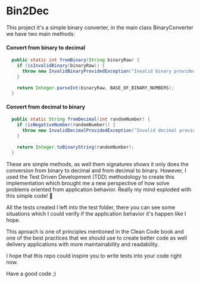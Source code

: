 # Bin2Dec
This project it's a simple binary converter, in the main class BinaryConverter we have two main methods:

#### Convert from binary to decimal
```java
  public static int fromBinary(String binaryRaw) {
    if (isInvalidBinary(binaryRaw)) {
      throw new InvalidBinaryProvidedException("Invalid binary provided to convert");
    }
    
    return Integer.parseInt(binaryRaw, BASE_OF_BINARY_NUMBERS);
  }
```

#### Convert from decimal to binary
```java
  public static String fromDecimal(int randomNumber) {
    if (isNegativeNumber(randomNumber)) {
      throw new InvalidDecimalProvidedException("Invalid decimal provided to convert");
    }
    
    return Integer.toBinaryString(randomNumber);
  }
```

These are simple methods, as well them signatures shows it only does the conversion from binary to decimal and from decimal to binary. However, I used the Test Driven Development (TDD) methodology to create this implementation which brought me a new perspective of how solve problems oriented from application behavior. Really my mind exploded with this simple code! 🤯

All the tests created I left into the test folder, there you can see some situations which I could verify if the application behavior it's happen like I hope.

This aproach is one of principles mentioned in the Clean Code book and one of the best practices that we should use to create better code as well delivery applications with more maintainability and readability.

I hope that this repo could inspire you to write tests into your code right now.

Have a good code ;)
